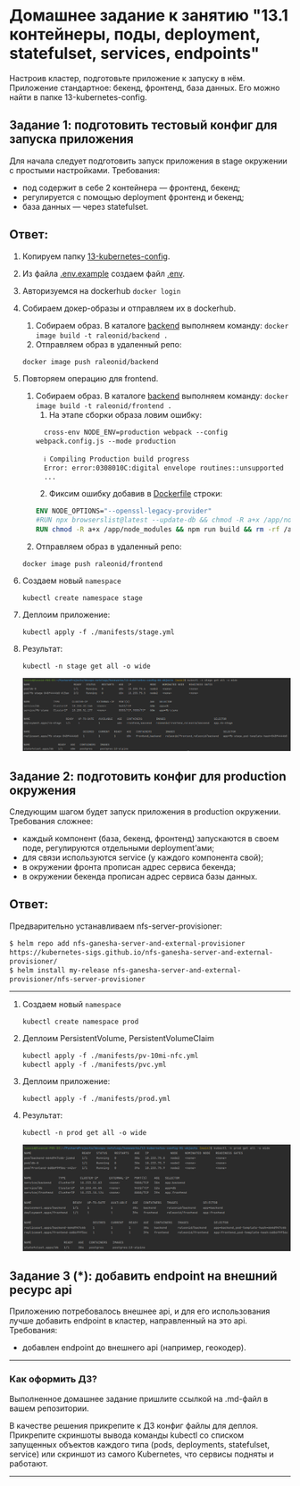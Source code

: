 # Домашнее задание к занятию "13.1 контейнеры, поды, deployment, statefulset, services, endpoints"
Настроив кластер, подготовьте приложение к запуску в нём. Приложение стандартное: бекенд, фронтенд, база данных. Его можно найти в папке 13-kubernetes-config.

## Задание 1: подготовить тестовый конфиг для запуска приложения
Для начала следует подготовить запуск приложения в stage окружении с простыми настройками. Требования:
* под содержит в себе 2 контейнера — фронтенд, бекенд;
* регулируется с помощью deployment фронтенд и бекенд;
* база данных — через statefulset.

## Ответ:
1. Копируем папку [13-kubernetes-config](https://github.com/zaglodin/13-kubernetes-config-01-objects/tree/master/13-kubernetes-config).
2. Из файла [.env.example](./13-kubernetes-config/backend/.env.example) создаем файл [.env](./13-kubernetes-config/backend/.env).
3. Авторизуемся на dockerhub `docker login`
4. Собираем докер-образы и отправляем их в dockerhub.
   1. Собираем образ. В каталоге [backend](./13-kubernetes-config/backend) выполняем команду:
   ```docker image build -t raleonid/backend .```
   2. Отправляем образ в удаленный репо:
   ```commandline
   docker image push raleonid/backend
   ```
5. Повторяем операцию для frontend.
   1. Собираем образ. В каталоге [backend](./13-kubernetes-config/backend) выполняем команду:
   ```docker image build -t raleonid/frontend .```
      1. На этапе сборки образа ловим ошибку:
      ```text
        cross-env NODE_ENV=production webpack --config webpack.config.js --mode production

        ℹ Compiling Production build progress
        Error: error:0308010C:digital envelope routines::unsupported
        ...
       ```
      2. Фиксим ошибку добавив в [Dockerfile](./13-kubernetes-config/frontend) строки: 
      ```dockerfile
      ENV NODE_OPTIONS="--openssl-legacy-provider"
      #RUN npx browserslist@latest --update-db && chmod -R a+x /app/node_modules && npm run build && rm -rf /app/node_modules
      RUN chmod -R a+x /app/node_modules && npm run build && rm -rf /app/node_modules
      ```
   2. Отправляем образ в удаленный репо:
   ```commandline
   docker image push raleonid/frontend
   ```
6. Создаем новый `namespace`
   ```commandline
   kubectl create namespace stage
   ```
7. Деплоим приложение:
   ```commandline
   kubectl apply -f ./manifests/stage.yml
   ```
8. Результат:
   ```commandline
   kubectl -n stage get all -o wide
   ```
   
   ![](img/1-1.png)   



## Задание 2: подготовить конфиг для production окружения
Следующим шагом будет запуск приложения в production окружении. Требования сложнее:
* каждый компонент (база, бекенд, фронтенд) запускаются в своем поде, регулируются отдельными deployment’ами;
* для связи используются service (у каждого компонента свой);
* в окружении фронта прописан адрес сервиса бекенда;
* в окружении бекенда прописан адрес сервиса базы данных.

## Ответ:
Предварительно устанавливаем nfs-server-provisioner:
```commandline
$ helm repo add nfs-ganesha-server-and-external-provisioner https://kubernetes-sigs.github.io/nfs-ganesha-server-and-external-provisioner/
$ helm install my-release nfs-ganesha-server-and-external-provisioner/nfs-server-provisioner
```
---
1. Создаем новый `namespace`
   ```commandline
   kubectl create namespace prod
   ```
2. Деплоим PersistentVolume, PersistentVolumeClaim
   ```commandline
   kubectl apply -f ./manifests/pv-10mi-nfc.yml
   kubectl apply -f ./manifests/pvc.yml
   ```

3. Деплоим приложение:
   ```commandline
   kubectl apply -f ./manifests/prod.yml
   ```
4. Результат:
   ```commandline
   kubectl -n prod get all -o wide
   ```
   
   ![](img/2-1.png)   


## Задание 3 (*): добавить endpoint на внешний ресурс api
Приложению потребовалось внешнее api, и для его использования лучше добавить endpoint в кластер, направленный на это api. Требования:
* добавлен endpoint до внешнего api (например, геокодер).

---

### Как оформить ДЗ?

Выполненное домашнее задание пришлите ссылкой на .md-файл в вашем репозитории.

В качестве решения прикрепите к ДЗ конфиг файлы для деплоя. Прикрепите скриншоты вывода команды kubectl со списком запущенных объектов каждого типа (pods, deployments, statefulset, service) или скриншот из самого Kubernetes, что сервисы подняты и работают.

---
